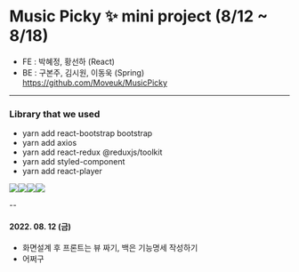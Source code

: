 <!-- Heading -->
# Music Picky ✨ mini project (8/12 ~ 8/18)

<!-- 작업 목록 -->
- FE : 박혜정, 황선하 (React)
- BE : 구본주, 김시원, 이동욱 (Spring) https://github.com/Moveuk/MusicPicky
----

### Library that we used
- yarn add react-bootstrap bootstrap
- yarn add axios
- yarn add react-redux @reduxjs/toolkit
- yarn add styled-component
- yarn add react-player

<img src="https://img.shields.io/badge/git-F05032?style=for-the-badge&logo=git&logoColor=white"><img src="https://img.shields.io/badge/react-61DAFB?style=for-the-badge&logo=react&logoColor=black"><img src="https://img.shields.io/badge/bootstrap-7952B3?style=for-the-badge&logo=bootstrap&logoColor=white"><img src="https://img.shields.io/badge/github-181717?style=for-the-badge&logo=github&logoColor=white">

--

#### 2022. 08. 12 (금)
- 화면설계 후 프론트는 뷰 짜기, 백은 기능명세 작성하기
- 어쩌구
